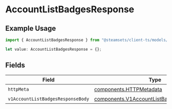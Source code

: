 # AccountListBadgesResponse

## Example Usage

```typescript
import { AccountListBadgesResponse } from "@steamsets/client-ts/models/operations";

let value: AccountListBadgesResponse = {};
```

## Fields

| Field                                                                                                    | Type                                                                                                     | Required                                                                                                 | Description                                                                                              |
| -------------------------------------------------------------------------------------------------------- | -------------------------------------------------------------------------------------------------------- | -------------------------------------------------------------------------------------------------------- | -------------------------------------------------------------------------------------------------------- |
| `httpMeta`                                                                                               | [components.HTTPMetadata](../../models/components/httpmetadata.md)                                       | :heavy_check_mark:                                                                                       | N/A                                                                                                      |
| `v1AccountListBadgesResponseBody`                                                                        | [components.V1AccountListBadgesResponseBody](../../models/components/v1accountlistbadgesresponsebody.md) | :heavy_minus_sign:                                                                                       | OK                                                                                                       |